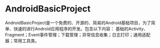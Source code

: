 # AndroidBasicProject
AndroidBasicProject是一个免费的、开源的、简易的Android基础项目，为了简单、快速的进行Android应用程序的开发。包含以下内容：
基础的Activity、Fragment；Event事件管理；下载管理；异常信息收集；日志打印；通用适配器；常用工具类。




